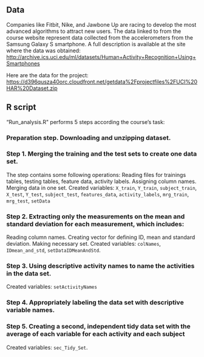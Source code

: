 ## Data
Companies like Fitbit, Nike, and Jawbone Up are racing to develop the most advanced algorithms to attract new users. The data linked to from the course website represent data collected from the accelerometers from the Samsung Galaxy S smartphone. A full description is available at the site where the data was obtained:
http://archive.ics.uci.edu/ml/datasets/Human+Activity+Recognition+Using+Smartphones

Here are the data for the project:
https://d396qusza40orc.cloudfront.net/getdata%2Fprojectfiles%2FUCI%20HAR%20Dataset.zip


## R script
“Run_analysis.R" performs 5 steps according the course’s task:

### Preparation step. Downloading and unzipping dataset.

### Step 1. Merging the training and the test sets to create one data set. 
The step contains some following operations:
Reading files for trainings tables, testing tables, feature data, activity labels.
Assigning column names.
Merging data in one set.
Created variables: `X_train`, `Y_train`, `subject_train`, `X_test`, `Y_test`, `subject_test`, `features_data`, `activity_labels`, `mrg_train`, `mrg_test`, `setData`

### Step 2. Extracting only the measurements on the mean and standard deviation for each measurement, which includes:
Reading column names. 
Creating vector for defining ID, mean and standard deviation.
Making necessary set.
Created variables: `colNames`, `IDmean_and_std`, `setDataIDMeanAndStd`.

### Step 3. Using descriptive activity names to name the activities in the data set.
Created variables: `setActivityNames`

### Step 4. Appropriately labeling the data set with descriptive variable names.

### Step 5. Creating a second, independent tidy data set with the average of each variable for each activity and each subject
Created variables: `sec_Tidy_Set`.
